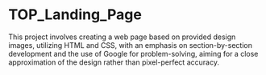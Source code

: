 # TOP_Landing_Page
This project involves creating a web page based on provided design images, utilizing HTML and CSS, with an emphasis on section-by-section development and the use of Google for problem-solving, aiming for a close approximation of the design rather than pixel-perfect accuracy.
